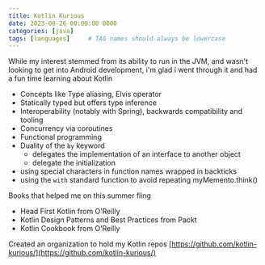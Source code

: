```yaml
---
title: Kotlin Kurious
date: 2023-08-26 00:00:00 0000
categories: [java]
tags: [languages]     # TAG names should always be lowercase
---
```


While my interest stemmed from its ability to run in the JVM, and wasn't looking to get into Android development, i'm glad i went through it and had a fun time learning about Kotlin
-  Concepts like Type aliasing, Elvis operator
-  Statically typed but offers type inference
-  Interoperability (notably with Spring), backwards compatibility and tooling
-  Concurrency via coroutines
-  Functional programming
-  Duality of the `by` keyword 
      - delegates the implementation of an interface to another object
      - delegate the initialization
- using special characters in function names wrapped in backticks
- using the `with` standard function to avoid repeating myMemento.think()
	  

Books that helped me on this summer fling

-  Head First Kotlin from O’Reilly 
-  Kotlin Design Patterns and Best Practices from Packt
-  Kotlin Cookbook from O’Reilly


Created an organization to hold my Kotlin repos [https://github.com/kotlin-kurious/](https://github.com/kotlin-kurious/)